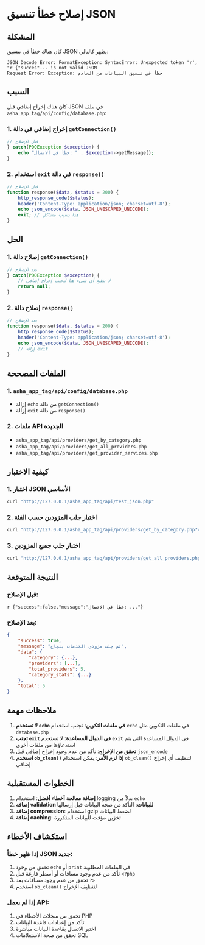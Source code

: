 # إصلاح خطأ تنسيق JSON

## المشكلة
كان هناك خطأ في تنسيق JSON يظهر كالتالي:
```
JSON Decode Error: FormatException: SyntaxError: Unexpected token 'r', 
"r {"succes"... is not valid JSON
Request Error: Exception: خطأ في تنسيق البيانات من الخادم
```

## السبب
كان هناك إخراج إضافي قبل JSON في ملف `asha_app_tag/api/config/database.php`:

### 1. إخراج إضافي في دالة `getConnection()`
```php
// قبل الإصلاح
} catch(PDOException $exception) {
    echo "خطأ في الاتصال: " . $exception->getMessage();
}
```

### 2. استخدام `exit` في دالة `response()`
```php
// قبل الإصلاح
function response($data, $status = 200) {
    http_response_code($status);
    header('Content-Type: application/json; charset=utf-8');
    echo json_encode($data, JSON_UNESCAPED_UNICODE);
    exit; // هذا يسبب مشاكل
}
```

## الحل

### 1. إصلاح دالة `getConnection()`
```php
// بعد الإصلاح
} catch(PDOException $exception) {
    // لا نطبع أي شيء هنا لتجنب إخراج إضافي
    return null;
}
```

### 2. إصلاح دالة `response()`
```php
// بعد الإصلاح
function response($data, $status = 200) {
    http_response_code($status);
    header('Content-Type: application/json; charset=utf-8');
    echo json_encode($data, JSON_UNESCAPED_UNICODE);
    // إزالة exit
}
```

## الملفات المصححة

### 1. `asha_app_tag/api/config/database.php`
- إزالة `echo` من دالة `getConnection()`
- إزالة `exit` من دالة `response()`

### 2. ملفات API الجديدة
- `asha_app_tag/api/providers/get_by_category.php`
- `asha_app_tag/api/providers/get_all_providers.php`
- `asha_app_tag/api/providers/get_provider_services.php`

## كيفية الاختبار

### 1. اختبار JSON الأساسي
```bash
curl "http://127.0.0.1/asha_app_tag/api/test_json.php"
```

### 2. اختبار جلب المزودين حسب الفئة
```bash
curl "http://127.0.0.1/asha_app_tag/api/providers/get_by_category.php?category_id=1"
```

### 3. اختبار جلب جميع المزودين
```bash
curl "http://127.0.0.1/asha_app_tag/api/providers/get_all_providers.php"
```

## النتيجة المتوقعة

### قبل الإصلاح:
```
r {"success":false,"message":"خطأ في الاتصال: ..."}
```

### بعد الإصلاح:
```json
{
    "success": true,
    "message": "تم جلب مزودي الخدمات بنجاح",
    "data": {
        "category": {...},
        "providers": [...],
        "total_providers": 5,
        "category_stats": {...}
    },
    "total": 5
}
```

## ملاحظات مهمة

1. **لا تستخدم `echo` في ملفات التكوين**: تجنب استخدام `echo` في ملفات التكوين مثل `database.php`
2. **تجنب `exit` في الدوال المساعدة**: لا تستخدم `exit` في الدوال المساعدة التي يتم استدعاؤها من ملفات أخرى
3. **تحقق من الإخراج**: تأكد من عدم وجود إخراج إضافي قبل `json_encode`
4. **استخدم `ob_clean()` إذا لزم الأمر**: يمكن استخدام `ob_clean()` لتنظيف أي إخراج إضافي

## الخطوات المستقبلية

1. **إضافة معالجة أخطاء أفضل**: استخدام logging بدلاً من `echo`
2. **إضافة validation للبيانات**: التأكد من صحة البيانات قبل إرسالها
3. **إضافة compression**: استخدام gzip لضغط البيانات
4. **إضافة caching**: تخزين مؤقت للبيانات المتكررة

## استكشاف الأخطاء

### إذا ظهر خطأ JSON جديد:
1. تحقق من وجود `echo` أو `print` في الملفات المطلوبة
2. تأكد من عدم وجود مسافات أو أسطر فارغة قبل `<?php`
3. تحقق من عدم وجود مسافات بعد `?>`
4. استخدم `ob_clean()` لتنظيف الإخراج

### إذا لم يعمل API:
1. تحقق من سجلات الأخطاء في PHP
2. تأكد من إعدادات قاعدة البيانات
3. اختبر الاتصال بقاعدة البيانات مباشرة
4. تحقق من صحة الاستعلامات SQL 